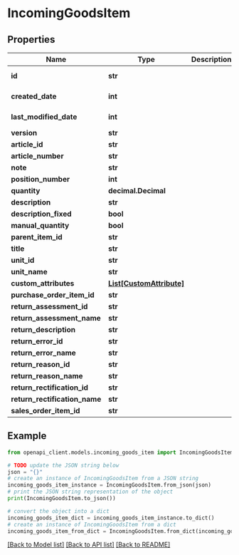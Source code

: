 # IncomingGoodsItem


## Properties

Name | Type | Description | Notes
------------ | ------------- | ------------- | -------------
**id** | **str** |  | [optional] [readonly] 
**created_date** | **int** |  | [optional] [readonly] 
**last_modified_date** | **int** |  | [optional] [readonly] 
**version** | **str** |  | [optional] 
**article_id** | **str** |  | [optional] 
**article_number** | **str** |  | [optional] 
**note** | **str** |  | [optional] 
**position_number** | **int** |  | [optional] 
**quantity** | **decimal.Decimal** |  | [optional] 
**description** | **str** |  | [optional] 
**description_fixed** | **bool** |  | [optional] 
**manual_quantity** | **bool** |  | [optional] 
**parent_item_id** | **str** |  | [optional] 
**title** | **str** |  | [optional] 
**unit_id** | **str** |  | [optional] 
**unit_name** | **str** |  | [optional] 
**custom_attributes** | [**List[CustomAttribute]**](CustomAttribute.md) |  | [optional] 
**purchase_order_item_id** | **str** |  | [optional] 
**return_assessment_id** | **str** |  | [optional] 
**return_assessment_name** | **str** |  | [optional] 
**return_description** | **str** |  | [optional] 
**return_error_id** | **str** |  | [optional] 
**return_error_name** | **str** |  | [optional] 
**return_reason_id** | **str** |  | [optional] 
**return_reason_name** | **str** |  | [optional] 
**return_rectification_id** | **str** |  | [optional] 
**return_rectification_name** | **str** |  | [optional] 
**sales_order_item_id** | **str** |  | [optional] 

## Example

```python
from openapi_client.models.incoming_goods_item import IncomingGoodsItem

# TODO update the JSON string below
json = "{}"
# create an instance of IncomingGoodsItem from a JSON string
incoming_goods_item_instance = IncomingGoodsItem.from_json(json)
# print the JSON string representation of the object
print(IncomingGoodsItem.to_json())

# convert the object into a dict
incoming_goods_item_dict = incoming_goods_item_instance.to_dict()
# create an instance of IncomingGoodsItem from a dict
incoming_goods_item_from_dict = IncomingGoodsItem.from_dict(incoming_goods_item_dict)
```
[[Back to Model list]](../README.md#documentation-for-models) [[Back to API list]](../README.md#documentation-for-api-endpoints) [[Back to README]](../README.md)


